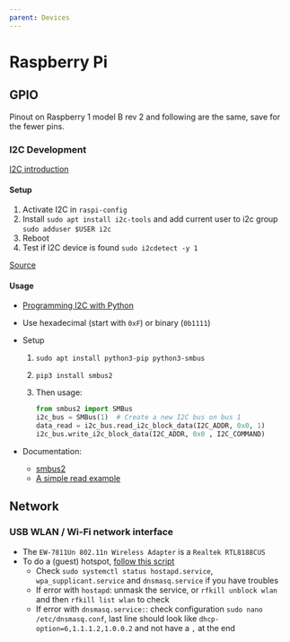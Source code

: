 ```yaml
---
parent: Devices
---
```


# Raspberry Pi

## GPIO

Pinout on Raspberry 1 model B rev 2 and following are the same, save for the fewer pins.

### I2C Development

[I2C introduction](https://www.abelectronics.co.uk/kb/article/1090/i2c-part-1---introducing-i2c)

#### Setup

1. Activate I2C in `raspi-config`
1. Install `sudo apt install i2c-tools` and add current user to i2c group `sudo adduser $USER i2c`
1. Reboot
1. Test if I2C device is found `sudo i2cdetect -y 1`

[Source](https://www.abelectronics.co.uk/kb/article/1/i2c-part-2---enabling-i-c-on-the-raspberry-pi)

#### Usage

* [Programming I2C with Python](https://www.abelectronics.co.uk/kb/article/1094/i2c-part-4---programming-i-c-with-python)
* Use hexadecimal (start with `0xF`) or binary (`0b1111`)
* Setup
    1. `sudo apt install python3-pip python3-smbus`
    1. `pip3 install smbus2`
    1. Then usage:

        ```python
        from smbus2 import SMBus
        i2c_bus = SMBus(1)  # Create a new I2C bus on bus 1
        data_read = i2c_bus.read_i2c_block_data(I2C_ADDR, 0x0, 1)
        i2c_bus.write_i2c_block_data(I2C_ADDR, 0x0 , I2C_COMMAND)
        ```

* Documentation:
    * [smbus2](https://smbus2.readthedocs.io/en/latest/index.html)
    * [A simple read example](https://github.com/DcubeTechVentures/HIH6130/blob/master/Python/HIH6130.py)

## Network

### USB WLAN / Wi-Fi network interface

* The `EW-7811Un 802.11n Wireless Adapter` is a `Realtek RTL8188CUS`
* To do a (guest) hotspot, [follow this script](https://github.com/f1linux/pi-ap)
    * Check `sudo systemctl status hostapd.service`, `wpa_supplicant.service` and `dnsmasq.service` if you have troubles
    * If error with `hostapd`: unmask the service, or `rfkill unblock wlan` and then `rfkill list wlan` to check
    * If error with `dnsmasq.service:`: check configuration `sudo nano /etc/dnsmasq.conf`, last line should look like `dhcp-option=6,1.1.1.2,1.0.0.2` and not have a `,` at the end
